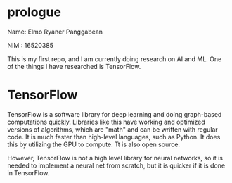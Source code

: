 # prologue
Name: Elmo Ryaner Panggabean

NIM : 16520385

This is my first repo, and I am currently doing research on AI and ML. One of the things I have researched is TensorFlow.

# TensorFlow
TensorFlow is a software library for deep learning and doing graph-based computations quickly. Libraries like this have working and optimized versions of algorithms, which are "math" and can be written with regular code. It is much faster than high-level languages, such as Python. It does this by utilizing the GPU to compute. Tt is also open source.

However, TensorFlow is not a high level library for neural networks, so it is needed to implement a neural net from scratch, but it is quicker if it is done in TensorFlow.
